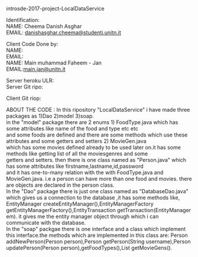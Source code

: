 introsde-2017-project-LocalDataService  
 
 
Identification:  
NAME: Cheema Danish Asghar  
EMAIL: danishasghar.cheema@studenti.unitn.it  
 
Client Code Done by:  
NAME:   
EMAIL:  
NAME: Main muhammad Faheem - Jan     
EMAIL:main.jan@unitn.it    
 
 Server heroku ULR:     
 Server Git ripo:     
 
 Client Git riop:    
 
ABOUT THE CODE : In this ripository "LocalDataService" i have made three packages as 1)Dao 2)model 3)soap.      
in the "model" package there are 2 enums  1) FoodType.java which has some attributes like name of the food and type etc etc    
and some foods are defined and there are some methods which use these attributes and some getters and setters 2) MovieGen.java    
which has some movies defined already to be used later on.it has some methods like getting list of all the moviesgenres and some    
getters and setters. then there is one class named as "Person.java" which has some attributes like firstname,lastname,id,password         
and it has one-to-many relation with the with FoodType.java and MovieGen.java. i.e a person can have more than one food and movies.        there are objects are declared in the person class.  
In the "Dao" package there is just one class named as "DatabaseDao.java" which gives us a connection to the database ,it has some     methods like, EntityManager createEntityManager(),EntityManagerFactory getEntityManagerFactory(),EntityTransaction         getTransaction(EntityManager em). it gives me the entity manager object through which i can communicate with the database.    
In the "soap" packgae there is one interface and a class which implement this interface.the methods which are implemented in this class   are:  Person addNewPerson(Person person),Person getPerson(String username),Person updatePerson(Person      person),getFoodTypes(),List<MovieGen> getMovieGens().  

